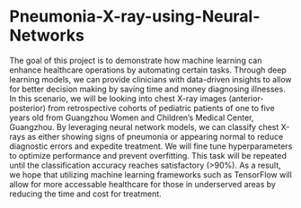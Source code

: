 # Pneumonia-X-ray-using-Neural-Networks

The goal of this project is to demonstrate how machine learning can enhance healthcare operations by automating certain tasks. Through deep learning models, we can provide clinicians with data-driven insights to allow for better decision making by saving time and money diagnosing illnesses. In this scenario, we will be looking into chest X-ray images (anterior-posterior) from retrospective cohorts of pediatric patients of one to five years old from Guangzhou Women and Children’s Medical Center, Guangzhou. By leveraging neural network models, we can classify chest X-rays as either showing signs of pneumonia or appearing normal to reduce diagnostic errors and expedite treatment. We will fine tune hyperparameters to optimize performance and prevent overfitting. This task will be repeated until the classification accuracy reaches satisfactory (>90%). As a result, we hope that utilizing machine learning frameworks such as TensorFlow will allow for more accessable healthcare for those in underserved areas by reducing the time and cost for treatment.  
